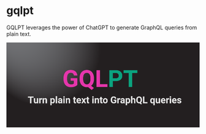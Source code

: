 # gqlpt

GQLPT leverages the power of ChatGPT to generate GraphQL queries from plain text.

![Banner](/assets/banner.png)
